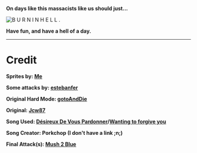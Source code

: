 **On days like this massacists like us should just...**

![B U R N  I N  H E L L .](https://www.demirramon.com/gen/undertale_text_box.gif?text=R%20O%20T%20%20I%20N%20%20H%20E%20L%20L%20.&box=undertale&boxcolor=white&character=custom&url=https%3A%2F%2Fi.imgur.com%2F93Vpdvn.png&charcolor=white&font=determination&asterisk=true&mode=regular&animate=false)

**Have fun, and have a hell of a day.**

________________________________________________________________________________

# Credit

**Sprites by: [Me](https://github.com/kayos156)**

**Some attacks by: [estebanfer](https://www.reddit.com/user/estebanfer)**

**Original Hard Mode: [gotoAndDie](https://github.com/gotoAndDie)**

**Original: [Jcw87](https://github.com/Jcw87)**

**Song Used: [Désireux De Vous Pardonner](https://www.youtube.com/watch?v=VxYLfcE3Rio)/[Wanting to forgive you](https://www.youtube.com/watch?v=VxYLfcE3Rio)**

**Song Creator: Porkchop (I don't have a link ;n;)**

**Final Attack(s): [Mush 2 Blue](https://www.youtube.com/channel/UCMHwpcP2P4AbV1tDgz5N5XA)**
